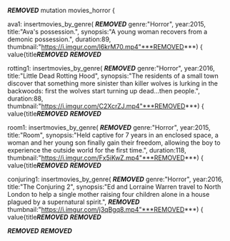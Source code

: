 ***REMOVED***
mutation movies_horror {
 
 ava1: insertmovies_by_genre(
***REMOVED***
      genre:"Horror", 
      year:2015,
      title:"Ava's possession.",
      synopsis:"A young woman recovers from a demonic possession.",
      duration:89,
      thumbnail:"https://i.imgur.com/l6krM70.mp4"***REMOVED***) {
    value{title***REMOVED***
  ***REMOVED***

  rotting1: insertmovies_by_genre(
***REMOVED***
      genre:"Horror", 
      year:2016,
      title:"Little Dead Rotting Hood",
      synopsis:"The residents of a small town discover that something more sinister than killer wolves is lurking in the backwoods: first the wolves start turning up dead...then people.",
      duration:88,
      thumbnail:"https://i.imgur.com/C2XcrZJ.mp4"***REMOVED***) {
    value{title***REMOVED***
  ***REMOVED***

  room1: insertmovies_by_genre(
***REMOVED***
      genre:"Horror", 
      year:2015,
      title:"Room",
      synopsis:"Held captive for 7 years in an enclosed space, a woman and her young son finally gain their freedom, allowing the boy to experience the outside world for the first time.",
      duration:118,
      thumbnail:"https://i.imgur.com/Fx5iKwZ.mp4"***REMOVED***) {
    value{title***REMOVED***
  ***REMOVED***

  conjuring1: insertmovies_by_genre(
***REMOVED***
      genre:"Horror", 
      year:2016,
      title:"The Conjuring 2",
      synopsis:"Ed and Lorraine Warren travel to North London to help a single mother raising four children alone in a house plagued by a supernatural spirit.",
***REMOVED***
      thumbnail:"https://i.imgur.com/j3qBgq8.mp4"***REMOVED***) {
    value{title***REMOVED***
  ***REMOVED***
  
***REMOVED***
***REMOVED***